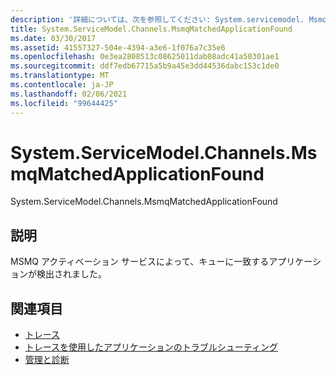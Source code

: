 ```yaml
---
description: '詳細については、次を参照してください: System.servicemodel. MsmqMatchedApplicationFound'
title: System.ServiceModel.Channels.MsmqMatchedApplicationFound
ms.date: 03/30/2017
ms.assetid: 41557327-504e-4394-a3e6-1f076a7c35e6
ms.openlocfilehash: 0e3ea2808513c08625011dab08adc41a50301ae1
ms.sourcegitcommit: ddf7edb67715a5b9a45e3dd44536dabc153c1de0
ms.translationtype: MT
ms.contentlocale: ja-JP
ms.lasthandoff: 02/06/2021
ms.locfileid: "99644425"
---
```

# <a name="systemservicemodelchannelsmsmqmatchedapplicationfound"></a>System.ServiceModel.Channels.MsmqMatchedApplicationFound

System.ServiceModel.Channels.MsmqMatchedApplicationFound  
  
## <a name="description"></a>説明  

 MSMQ アクティベーション サービスによって、キューに一致するアプリケーションが検出されました。  
  
## <a name="see-also"></a>関連項目

- [トレース](index.md)
- [トレースを使用したアプリケーションのトラブルシューティング](using-tracing-to-troubleshoot-your-application.md)
- [管理と診断](../index.md)
